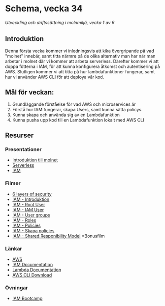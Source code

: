 # Schema, vecka 34
###### Utveckling och driftssättning i molnmiljö, vecka 1 av 6

## Introduktion

Denna första vecka kommer vi inledningsvis att kika övergripande på vad "molnet" innebär, samt titta närmre på de olika alternativ man har när man arbetar i molnet där vi kommer att arbeta serverless. Därefter kommer vi att doppa fötterna i IAM, för att kunna konfigurera åtkomst och autentisering på AWS. Slutligen kommer vi att titta på hur lambdafunktioner fungerar, samt hur vi använder AWS CLI för att deploya vår kod.

## Mål för veckan:
1. Grundläggande förståelse för vad AWS och microservices är
2. Förstå hur IAM fungerar, skapa Users, samt kunna sätta policys
2. Kunna skapa och använda sig av en Lambdafunktion
3. Kunna pusha upp kod till en Lambdafunktion lokalt med AWS CLI

## Resurser

### Presentationer
* [Introduktion till molnet](https://docs.google.com/presentation/d/1g6pX4xMebO5Ri36lzFVL-EoSci0pcQha/edit?usp=sharing&ouid=117251319654116712560&rtpof=true&sd=true)
* [Serverless](https://docs.google.com/presentation/d/1SastkpPGHrpCQLAnC9oUxudVY3BFyP5H/edit?usp=sharing&ouid=117251319654116712560&rtpof=true&sd=true)
* [IAM](https://docs.google.com/presentation/d/1pe4SJGKIbxVF9s2rAr9cdRjjhNkJhu9F/edit?usp=sharing&ouid=117251319654116712560&rtpof=true&sd=true)

### Filmer
* [6 layers of security](https://www.youtube.com/watch?v=kd33UVZhnAA)
* [IAM - Introduktion](https://vimeo.com/900822884/11ff27e1c5?share=copy)
* [IAM - Root User](https://vimeo.com/900822740/0d17d92373?share=copy)
* [IAM - IAM User](https://vimeo.com/900822967/ee504f84f0?share=copy)
* [IAM - User groups](https://vimeo.com/900822664/f5c6482b2e?share=copy)
* [IAM - Roles](https://vimeo.com/900823102/d73f59883c?share=copy)
* [IAM - Policies](https://vimeo.com/903273792/a8c2701bb0?share=copy)
* [IAM - Skapa policies](https://vimeo.com/903273840/101c021cd1?share=copy)
* [IAM - Shared Responibility Model](https://vimeo.com/905527913/322c11dcc8?share=copy) *Bonusfilm 

### Länkar
* [AWS](https://aws.amazon.com/)
* [IAM Documentation](https://docs.aws.amazon.com/iam/)
* [Lambda Documentation](https://docs.aws.amazon.com/lambda/)
* [AWS CLI Download](https://docs.aws.amazon.com/cli/latest/userguide/getting-started-install.html)

### Övningar
* [IAM Bootcamp](https://github.com/fu-cloud-fe23/exercise-aws-iam-bootcamp/tree/main)




